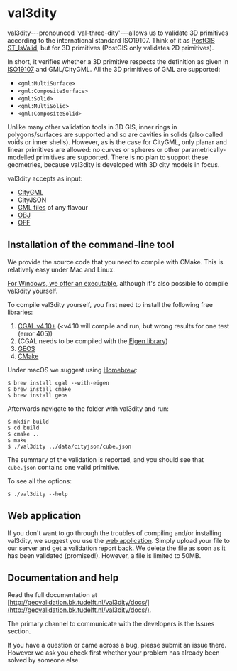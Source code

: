 # val3dity 

val3dity---pronounced 'val-three-dity'---allows us to validate 3D primitives according to the international standard ISO19107.
Think of it as [PostGIS ST_IsValid](http://postgis.net/docs/ST_IsValid.html), but for 3D primitives (PostGIS only validates 2D primitives).

In short, it verifies whether a 3D primitive respects the definition as given in [ISO19107](http://www.iso.org/iso/catalogue_detail.htm?csnumber=26012) and GML/CityGML.
All the 3D primitives of GML are supported:

  - `<gml:MultiSurface>`
  - `<gml:CompositeSurface>` 
  - `<gml:Solid>`
  - `<gml:MultiSolid>`
  - `<gml:CompositeSolid>`

Unlike many other validation tools in 3D GIS, inner rings in polygons/surfaces are supported and so are cavities in solids (also called voids or inner shells).
However, as is the case for CityGML, only planar and linear primitives are allowed: no curves or spheres or other parametrically-modelled primitives are supported. There is no plan to support these geometries, because val3dity is developed with 3D city models in focus.

val3dity accepts as input:

  - [CityGML](https://www.citygml.org) 
  - [CityJSON](http://www.cityjson.org)
  - [GML files](https://en.wikipedia.org/wiki/Geography_Markup_Language) of any flavour
  - [OBJ](https://en.wikipedia.org/wiki/Wavefront_.obj_file) 
  - [OFF](https://en.wikipedia.org/wiki/OFF_(file_format))


## Installation of the command-line tool

We provide the source code that you need to compile with CMake. 
This is relatively easy under Mac and Linux.

[For Windows, we offer an executable](https://github.com/tudelft3d/val3dity/releases), although it's also possible to compile val3dity yourself.

To compile val3dity yourself, you first need to install the following free libraries:

  1. [CGAL v4.10+](http://www.cgal.org) (<v4.10 will compile and run, but wrong results for one test (error 405))
  1. (CGAL needs to be compiled with the [Eigen library](http://eigen.tuxfamily.org))
  1. [GEOS](http://trac.osgeo.org/geos/) 
  1. [CMake](http://www.cmake.org)

Under macOS we suggest using [Homebrew](http://brew.sh/):

    $ brew install cgal --with-eigen
    $ brew install cmake 
    $ brew install geos

Afterwards navigate to the folder with val3dity and run:

    $ mkdir build
    $ cd build
    $ cmake ..
    $ make
    $ ./val3dity ../data/cityjson/cube.json

The summary of the validation is reported, and you should see that `cube.json` contains one valid primitive.

To see all the options:

    $ ./val3dity --help

## Web application

If you don't want to go through the troubles of compiling and/or installing val3dity, we suggest you use the [web application](http://geovalidation.bk.tudelft.nl/val3dity). 
Simply upload your file to our server and get a validation report back.
We delete the file as soon as it has been validated (promised!).
However, a file is limited to 50MB.
    
## Documentation and help

Read the full documentation at [http://geovalidation.bk.tudelft.nl/val3dity/docs/](http://geovalidation.bk.tudelft.nl/val3dity/docs/). 

The primary channel to communicate with the developers is the Issues section. 

If you have a question or came across a bug, please submit an issue there. 
However we ask you check first whether your problem has already been solved by someone else.